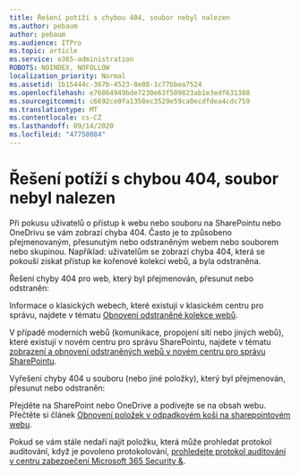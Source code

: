 ```yaml
---
title: Řešení potíží s chybou 404, soubor nebyl nalezen
ms.author: pebaum
author: pebaum
ms.audience: ITPro
ms.topic: article
ms.service: o365-administration
ROBOTS: NOINDEX, NOFOLLOW
localization_priority: Normal
ms.assetid: 1b15444c-367b-4523-8e08-1c77bbea7524
ms.openlocfilehash: e76864949bde7230e63f509823ab1e3edf631388
ms.sourcegitcommit: c6692ce0fa1358ec3529e59ca0ecdfdea4cdc759
ms.translationtype: MT
ms.contentlocale: cs-CZ
ms.lasthandoff: 09/14/2020
ms.locfileid: "47750084"
---
```

# <a name="troubleshoot-error-404-file-not-found"></a>Řešení potíží s chybou 404, soubor nebyl nalezen

Při pokusu uživatelů o přístup k webu nebo souboru na SharePointu nebo OneDrivu se vám zobrazí chyba 404. Často je to způsobeno přejmenovaným, přesunutým nebo odstraněným webem nebo souborem nebo skupinou. Například: uživatelům se zobrazí chyba 404, která se pokouší získat přístup ke kořenové kolekci webů, a byla odstraněna.

Řešení chyby 404 pro web, který byl přejmenován, přesunut nebo odstraněn:

Informace o klasických webech, které existují v klasickém centru pro správu, najdete v tématu [Obnovení odstraněné kolekce webů](https://docs.microsoft.com/sharepoint/restore-deleted-site-collection).

V případě moderních webů (komunikace, propojení sítí nebo jiných webů), které existují v novém centru pro správu SharePointu, najdete v tématu [zobrazení a obnovení odstraněných webů v novém centru pro správu SharePointu](https://docs.microsoft.com/sharepoint/restore-deleted-site-collection).

Vyřešení chyby 404 u souboru (nebo jiné položky), který byl přejmenován, přesunut nebo odstraněn:

Přejděte na SharePoint nebo OneDrive a podívejte se na obsah webu. Přečtěte si článek [Obnovení položek v odpadkovém koši na sharepointovém webu](https://support.office.com/article/Restore-items-in-the-Recycle-Bin-of-a-SharePoint-site-6df466b6-55f2-4898-8d6e-c0dff851a0be#ID0EAADAAA=Online).

Pokud se vám stále nedaří najít položku, která může prohledat protokol auditování, když je povoleno protokolování, [prohledejte protokol auditování v centru zabezpečení Microsoft 365 Security &](https://docs.microsoft.com/microsoft-365/compliance/search-the-audit-log-in-security-and-compliance).

